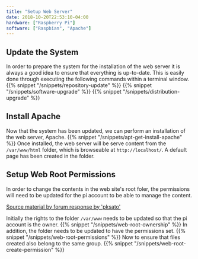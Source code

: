 ```yaml
---
title: "Setup Web Server"
date: 2018-10-20T22:53:10-04:00
hardware: ["Raspberry Pi"]
software: ["Raspbian", "Apache"]
---
```


## Update the System
In order to prepare the system for the installation of the web server it is always a good idea to ensure that everything is up-to-date.  This is easily done through executing the following commands within a terminal window.
{{% snippet "/snippets/repository-update" %}}
{{% snippet "/snippets/software-upgrade" %}}
{{% snippet "/snippets/distribution-upgrade" %}}

## Install Apache
Now that the system has been updated, we can perform an installation of the web server, Apache.
{{% snippet "/snippets/apt-get-install-apache" %}}
Once installed, the web server will be serve content from the `/var/www/html` folder, which is browseable at `http://localhost/`.  A default page has been created in the folder.

## Setup Web Root Permissions
In order to change the contents in the web site's root foler, the permissions will need to be updated for the pi account to be able to manage the content.

[Source material by forum response by 'pksato'](https://www.raspberrypi.org/forums/viewtopic.php?t=155067)

Initially the rights to the folder `/var/www` needs to be updated so that the pi account is the owner.
{{% snippet "/snippets/web-root-ownership" %}}
In addition, the folder needs to be updated to have the permissions set.
{{% snippet "/snippets/web-root-permissions" %}}
Now to ensure that files created also belong to the same group.
{{% snippet "/snippets/web-root-create-permission" %}}